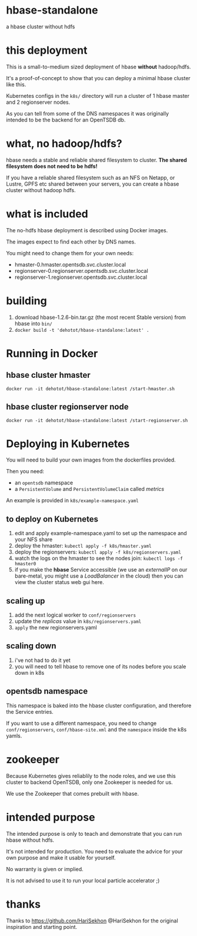 # hbase-standalone
a hbase cluster without hdfs

# this deployment
This is a small-to-medium sized deployment of hbase **without** hadoop/hdfs.

It's a proof-of-concept to show that you can deploy a minimal hbase cluster like this.

Kubernetes configs in the `k8s/` directory will run a cluster of 1 hbase master and 2 regionserver nodes.

As you can tell from some of the DNS namespaces it was originally intended to be the backend for an OpenTSDB db.

# what, no hadoop/hdfs?
hbase needs a stable and reliable shared filesystem to cluster. **The shared filesystem does not need to be hdfs!**

If you have a reliable shared filesystem such as an NFS on Netapp, or Lustre, GPFS etc shared between your servers, you can create a hbase cluster without hadoop hdfs.

# what is included
The no-hdfs hbase deployment is described using Docker images.

The images expect to find each other by DNS names.

You might need to change them for your own needs:
* hmaster-0.hmaster.opentsdb.svc.cluster.local
* regionserver-0.regionserver.opentsdb.svc.cluster.local
* regionserver-1.regionserver.opentsdb.svc.cluster.local

# building
1. download hbase-1.2.6-bin.tar.gz (the most recent Stable version) from hbase into `bin/`
2. `docker build -t 'dehotot/hbase-standalone:latest' .`

# Running in Docker
## hbase cluster hmaster
`docker run -it dehotot/hbase-standalone:latest /start-hmaster.sh`

## hbase cluster regionserver node
`docker run -it dehotot/hbase-standalone:latest /start-regionserver.sh`

# Deploying in Kubernetes
You will need to build your own images from the dockerfiles provided.

Then you need:
* an `opentsdb` namespace
* a `PersistentVolume` and `PersistentVolumeClaim` called *metrics*

An example is provided in `k8s/example-namespace.yaml`

## to deploy on Kubernetes
1. edit and apply example-namespace.yaml to set up the namespace and your NFS share
2. deploy the hmaster: `kubectl apply -f k8s/hmaster.yaml`
3. deploy the regionservers: `kubectl apply -f k8s/regionservers.yaml`
4. watch the logs on the hmaster to see the nodes join: `kubectl logs -f hmaster0`
5. if you make the **hbase** Service accessible (we use an *externalIP* on our bare-metal, you might use a *LoadBalancer* in the cloud) then you can view the cluster status web gui here.

## scaling up
1. add the next logical worker to `conf/regionservers`
2. update the *replicas* value in `k8s/regionservers.yaml`
3. `apply` the new regionservers.yaml

## scaling down
1. i've not had to do it yet
2. you will need to tell hbase to remove one of its nodes before you scale down in k8s

## opentsdb namespace
This namespace is baked into the hbase cluster configuration, and therefore the Service entries.

If you want to use a different namespace, you need to change `conf/regionservers`, `conf/hbase-site.xml` and the `namespace` inside the k8s yamls.

# zookeeper
Because Kubernetes gives reliablily to the node roles, and we use this cluster to backend OpenTSDB, only one Zookeeper is needed for us.

We use the Zookeeper that comes prebuilt with hbase.

# intended purpose
The intended purpose is only to teach and demonstrate that you can run hbase without hdfs.

It's not intended for production. You need to evaluate the advice for your own purpose and make it usable for yourself.

No warranty is given or implied.

It is not advised to use it to run your local particle accelerator ;)

# thanks
Thanks to https://github.com/HariSekhon @HariSekhon for the original inspiration and starting point.
